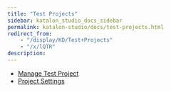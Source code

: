 ```yaml
---
title: "Test Projects" 
sidebar: katalon_studio_docs_sidebar
permalink: katalon-studio/docs/test-projects.html 
redirect_from:
    - "/display/KD/Test+Projects"
    - "/x/lQTR"
description: 
---
```

*   [Manage Test Project](/display/KD/Manage+Test+Project)
*   [Project Settings](/display/KD/Project+Settings)